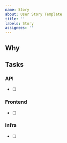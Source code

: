 ```yaml
---
name: Story
about: User Story Template
title: ''
labels: Story
assignees: ''
---
```


## Why

## Tasks

### API

- [ ]

### Frontend

- [ ]

### Infra

- [ ]

